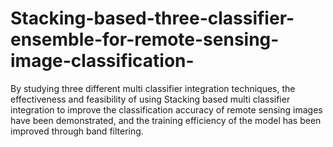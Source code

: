 # Stacking-based-three-classifier-ensemble-for-remote-sensing-image-classification-
By studying three different multi classifier integration techniques, the effectiveness and feasibility of using Stacking based multi classifier integration to improve the classification accuracy of remote sensing images have been demonstrated, and the training efficiency of the model has been improved through band filtering.
